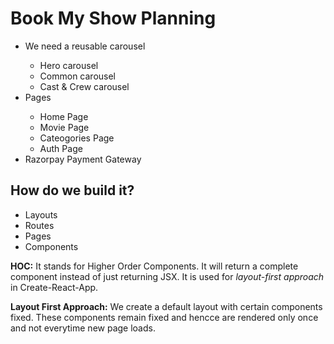 # Book My Show Planning

<ul>
<li>We need a reusable carousel</li>
<ul>
<li>Hero carousel</li>
<li>Common carousel</li>
<li>Cast & Crew carousel</li>
</ul>
<li>Pages</li>
<ul>
<li>Home Page</li>
<li>Movie Page</li>
<li>Cateogories Page</li>
<li>Auth Page</li>
</ul>
<li>Razorpay Payment Gateway</li>
</ul>

## How do we build it?

<ul>
<li>Layouts</li>
<li>Routes</li>
<li>Pages</li>
<li>Components</li>
</ul>

<b>HOC:</b> It stands for Higher Order Components. It will return a complete component instead of just returning JSX. It is used for <i>layout-first approach</i> in Create-React-App.

<b>Layout First Approach:</b> We create a default layout with certain components fixed. These components remain fixed and hencce are rendered only once and not everytime new page loads. 
